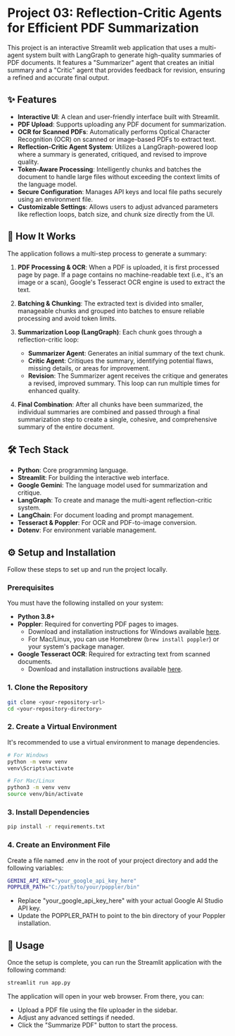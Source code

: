# Project 03: Reflection-Critic Agents for Efficient PDF Summarization

This project is an interactive Streamlit web application that uses a multi-agent system built with LangGraph to generate high-quality summaries of PDF documents. It features a "Summarizer" agent that creates an initial summary and a "Critic" agent that provides feedback for revision, ensuring a refined and accurate final output.

## ✨ Features

- **Interactive UI**: A clean and user-friendly interface built with Streamlit.
- **PDF Upload**: Supports uploading any PDF document for summarization.
- **OCR for Scanned PDFs**: Automatically performs Optical Character Recognition (OCR) on scanned or image-based PDFs to extract text.
- **Reflection-Critic Agent System**: Utilizes a LangGraph-powered loop where a summary is generated, critiqued, and revised to improve quality.
- **Token-Aware Processing**: Intelligently chunks and batches the document to handle large files without exceeding the context limits of the language model.
- **Secure Configuration**: Manages API keys and local file paths securely using an environment file.
- **Customizable Settings**: Allows users to adjust advanced parameters like reflection loops, batch size, and chunk size directly from the UI.

## 🤖 How It Works

The application follows a multi-step process to generate a summary:

1. **PDF Processing & OCR**: When a PDF is uploaded, it is first processed page by page. If a page contains no machine-readable text (i.e., it's an image or a scan), Google's Tesseract OCR engine is used to extract the text.

2. **Batching & Chunking**: The extracted text is divided into smaller, manageable chunks and grouped into batches to ensure reliable processing and avoid token limits.

3. **Summarization Loop (LangGraph)**: Each chunk goes through a reflection-critic loop:
   - **Summarizer Agent**: Generates an initial summary of the text chunk.
   - **Critic Agent**: Critiques the summary, identifying potential flaws, missing details, or areas for improvement.
   - **Revision**: The Summarizer agent receives the critique and generates a revised, improved summary. This loop can run multiple times for enhanced quality.

4. **Final Combination**: After all chunks have been summarized, the individual summaries are combined and passed through a final summarization step to create a single, cohesive, and comprehensive summary of the entire document.

## 🛠️ Tech Stack

- **Python**: Core programming language.
- **Streamlit**: For building the interactive web interface.
- **Google Gemini**: The language model used for summarization and critique.
- **LangGraph**: To create and manage the multi-agent reflection-critic system.
- **LangChain**: For document loading and prompt management.
- **Tesseract & Poppler**: For OCR and PDF-to-image conversion.
- **Dotenv**: For environment variable management.

## ⚙️ Setup and Installation

Follow these steps to set up and run the project locally.

### Prerequisites

You must have the following installed on your system:

- **Python 3.8+**
- **Poppler**: Required for converting PDF pages to images.
  - Download and installation instructions for Windows available [here](https://github.com/oschwartz10612/poppler-windows).
  - For Mac/Linux, you can use Homebrew (`brew install poppler`) or your system's package manager.
- **Google Tesseract OCR**: Required for extracting text from scanned documents.
  - Download and installation instructions available [here](https://github.com/tesseract-ocr/tesseract).

### 1. Clone the Repository

```bash
git clone <your-repository-url>
cd <your-repository-directory>
```

### 2. Create a Virtual Environment
It's recommended to use a virtual environment to manage dependencies.

```bash
# For Windows
python -m venv venv
venv\Scripts\activate

# For Mac/Linux
python3 -m venv venv
source venv/bin/activate
```

### 3. Install Dependencies

```bash
pip install -r requirements.txt
```

### 4. Create an Environment File
Create a file named .env in the root of your project directory and add the following variables:

```bash
GEMINI_API_KEY="your_google_api_key_here"
POPPLER_PATH="C:/path/to/your/poppler/bin"
```

- Replace "your_google_api_key_here" with your actual Google AI Studio API key.
- Update the POPPLER_PATH to point to the bin directory of your Poppler installation.

## 🚀 Usage 
Once the setup is complete, you can run the Streamlit application with the following command:

```bash
streamlit run app.py
```

The application will open in your web browser. From there, you can:
- Upload a PDF file using the file uploader in the sidebar.
- Adjust any advanced settings if needed.
- Click the "Summarize PDF" button to start the process.
